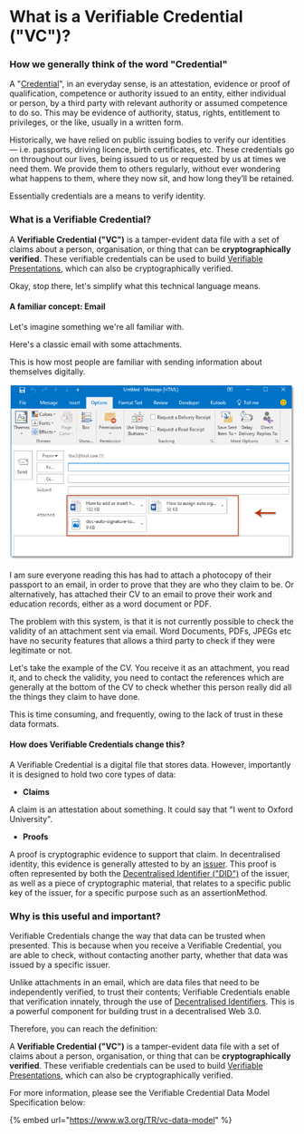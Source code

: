 # What is a Verifiable Credential ("VC")?

### How we generally think of the word "Credential"

A "[Credential](https://www.collinsdictionary.com/dictionary/english/credentials)", in an everyday sense, is an attestation, evidence or proof of qualification, competence or authority issued to an entity, either individual or person, by a third party with relevant authority or assumed competence to do so. This may be evidence of authority, status, rights, entitlement to privileges, or the like, usually in a written form.

Historically, we have relied on public issuing bodies to verify our identities — i.e. passports, driving licence, birth certificates, etc. These credentials go on throughout our lives, being issued to us or requested by us at times we need them. We provide them to others regularly, without ever wondering what happens to them, where they now sit, and how long they’ll be retained.

Essentially credentials are a means to verify identity.

### What is a Verifiable Credential?

A **Verifiable Credential ("VC")** is a tamper-evident data file with a set of claims about a person, organisation, or thing that can be **cryptographically verified**. These verifiable credentials can be used to build [Verifiable Presentations](https://www.w3.org/TR/vc-use-cases/#dfn-verifiable-presentations), which can also be cryptographically verified.

Okay, stop there, let's simplify what this technical language means.

#### A familiar concept: Email

Let's imagine something we're all familiar with.&#x20;

Here's a classic email with some attachments.&#x20;

This is how most people are familiar with sending information about themselves digitally.&#x20;

![Verifiable Credential and email comparison image](<../../../.gitbook/assets/Verifiable Credential email comparison.png>)

I am sure everyone reading this has had to attach a photocopy of their passport to an email, in order to prove that they are who they claim to be. Or alternatively, has attached their CV to an email to prove their work and education records, either as a word document or PDF.

The problem with this system, is that it is not currently possible to check the validity of an attachment sent via email. Word Documents, PDFs, JPEGs etc have no security features that allows a third party to check if they were legitimate or not.&#x20;

Let's take the example of the CV. You receive it as an attachment, you read it, and to check the validity, you need to contact the references which are generally at the bottom of the CV to check whether this person really did all the things they claim to have done.&#x20;

This is time consuming, and frequently, owing to the lack of trust in these data formats.

#### How does Verifiable Credentials change this?

A Verifiable Credential is a digital file that stores data. However, importantly it is designed to hold two core types of data:

* **Claims**

A claim is an attestation about something. It could say that "I went to Oxford University".&#x20;

* **Proofs**

A proof is cryptographic evidence to support that claim. In decentralised identity, this evidence is generally attested to by an [issuer](../). This proof is often represented by both the [Decentralised Identifier ("DID")](../what-is-a-decentralised-identifier-did/) of the issuer, as well as a piece of cryptographic material, that relates to a specific public key of the issuer, for a specific purpose such as an assertionMethod.

### Why is this useful and important?

Verifiable Credentials change the way that data can be trusted when presented. This is because when you receive a Verifiable Credential, you are able to check, without contacting another party, whether that data was issued by a specific issuer.&#x20;

Unlike attachments in an email, which are data files that need to be independently verified, to trust their contents; Verifiable Credentials enable that verification innately, through the use of [Decentralised Identifiers](../what-is-a-decentralised-identifier-did/). This is a powerful component for building trust in a decentralised Web 3.0.

Therefore, you can reach the definition:

A **Verifiable Credential ("VC")** is a tamper-evident data file with a set of claims about a person, organisation, or thing that can be **cryptographically verified**. These verifiable credentials can be used to build [Verifiable Presentations](https://www.w3.org/TR/vc-use-cases/#dfn-verifiable-presentations), which can also be cryptographically verified.

For more information, please see the Verifiable Credential Data Model Specification below:

{% embed url="https://www.w3.org/TR/vc-data-model" %}
